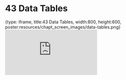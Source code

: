 # 43 Data Tables
 
{type: iframe, title:43 Data Tables, width:800, height:600, poster:resources/chapt_screen_images/data-tables.png}
![](https://datatrail-jhu.github.io/DataTrail_ReOrg/no_toc/data-tables.html)
 

 

